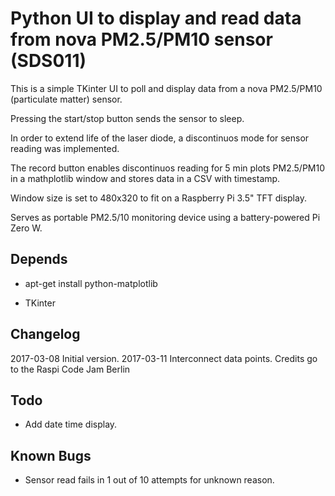 # Python UI to display and read data from nova PM2.5/PM10 sensor (SDS011)

This is a simple TKinter UI to poll and display data from a
nova PM2.5/PM10 (particulate matter) sensor.

Pressing the start/stop button sends the sensor to sleep.

In order to extend life of the laser diode, a discontinuos mode
for sensor reading was implemented.

The record button enables discontinuos reading for 5 min plots
PM2.5/PM10 in a mathplotlib window and stores data in a CSV with
timestamp.

Window size is set to 480x320 to fit on a Raspberry Pi 3.5"
TFT display.

Serves as portable PM2.5/10 monitoring device using a battery-powered
Pi Zero W.

## Depends

* apt-get install python-matplotlib

* TKinter

## Changelog

2017-03-08	Initial version.
2017-03-11	Interconnect data points. Credits go to the Raspi Code Jam Berlin

## Todo

* Add date time display.

## Known Bugs

* Sensor read fails in 1 out of 10 attempts for unknown reason.
